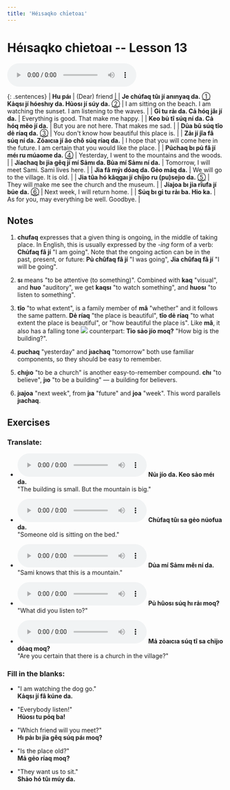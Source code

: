 ```yaml
---
title: 'Héısaqko chỉetoaı'
---
```

# **Héısaqko chỉetoaı** -- Lesson 13

<audio id="mainaudio" controls src="lesson.mp3"></audio>

{: .sentences}
| **Hu páı** | (Dear) friend |
| **Je chủfaq tûı jí anınyaq da.** [①](#fn-1) **Kảqsı jí hóeshıy da. Hủosı jí súy da.** [②](#fn-2) | I am sitting on the beach. I am watching the sunset. I am listening to the waves. |
| **Gỉ tu rảı da. Cả hóq jâı jí da.** | Everything is good. That make me happy. |
| **Keo bủ tî súq ní da. Cả hóq mêo jí da.** | But you are not here. That makes me sad. |
| **Dủa bũ súq tîo dẻ ríaq da.** [③](#fn-3) | You don't know how beautiful this place is. |
| **Zảı jí jîa fâ súq ní da. Zỏaıcıa jí âo chô súq ríaq da.** | I hope that you will come here in the future. I am certain that you would like the place. |
| **Púchaq bı pủ fâ jí méı ru múaome da.** [④](#fn-4) | Yesterday, I went to the mountains and the woods. |
| **Jíachaq bı jỉa gêq jí mí Sảmı da. Bủa mí Sảmı ní da.** | Tomorrow, I will meet Sami. Sami lives here. |
| **Jỉa fâ mýı dóaq da. Gẻo máq da.** | We will go to the village. It is old. |
| **Jỉa tûa hó kâqgaı jí chíjıo ru (pu)sejıo da.** [⑤](#fn-5) | They will make me see the church and the museum. |
| **Jíajoa bı jỉa rîufa jí búe da.** [⑥](#fn-6) | Next week, I will return home. |
| **Súq bı gỉ tu rảı ba. Hỉo ka.** | As for you, may everything be well. Goodbye. |

## Notes

1. <a name="fn-1" /> **chufaq** expresses that a given thing is ongoing, in the middle of taking place. In English, this is usually expressed by the *-ing* form of a verb: **Chủfaq fâ jí** "I am going". Note that the ongoing action can be in the past, present, or future: **Pủ chûfaq fâ jí** "I was going", **Jỉa chûfaq fâ jí** "I will be going".

2. <a name="fn-2" /> **sı** means "to be attentive (to something)". Combined with **kaq** "visual", and **huo** "auditory", we get **kaqsı** "to watch something", and **huosı** "to listen to something".

3. <a name="fn-3" /> **tîo** "to what extent", is a family member of **mâ** "whether" and it follows the same pattern. **Dẻ ríaq** "the place is beautiful", **tîo dẻ ríaq** "to what extent the place is beautiful", or "how beautiful the place is". Like **mâ**, it also has a falling tone ![](../tones/t4.png) counterpart: **Tỉo sảo jío moq?** "How big is the building?".

4. <a name="fn-4" /> **puchaq** "yesterday" and **jıachaq** "tomorrow" both use familiar components, so they should be easy to remember.

5. <a name="fn-5" /> **chıjıo** "to be a church" is another easy-to-remember compound. **chı** "to believe", **jıo** "to be a building" — a building for believers.

6. <a name="fn-6" /> **jıajoa** "next week", from **jıa** "future" and **joa** "week". This word parallels **jıachaq**.

## Exercises

### Translate:

- <audio controls src="ex1.mp3"></audio>
  **Nủı jío da. Keo sảo méı da.**  
  <span class="spoiler">"The building is small. But the mountain is big."</span>
  
- <audio controls src="ex2.mp3"></audio>
  **Chủfaq tûı sa gẻo núofua da.**  
  <span class="spoiler">"Someone old is sitting on the bed."</span>
  
- <audio controls src="ex3.mp3"></audio>
  **Dủa mí Sảmı mêı ní da.**  
  <span class="spoiler">"Sami knows that this is a mountain."</span>
  
- <audio controls src="ex4.mp3"></audio>
  **Pủ hûosı súq hı rảı moq?**  
  <span class="spoiler">"What did you listen to?"</span>
  
- <audio controls src="ex5.mp3"></audio>
  **Mả zỏaıcıa súq tî sa chỉjıo dóaq moq?**  
  <span class="spoiler">"Are you certain that there is a church in the village?"</span>

### Fill in the blanks:

- "I am watching the dog go."  
  **<span class="spoiler">Kảqsı</span> jí <span class="spoiler">fâ</span> kúne da.**
  
- "Everybody listen!"  
  **<span class="spoiler">Hủosı</span> tu <span class="spoiler">pỏq</span> ba!**
  
- "Which friend will you meet?"  
  **<span class="spoiler">Hı</span> pảı bı jỉa <span class="spoiler">gêq</span> súq <span class="spoiler">páı</span> moq?**
  
- "Is the place old?"  
  **Mả <span class="spoiler">gẻo</span> ríaq moq?**
  
- "They want us to sit."  
  **Shảo hó <span class="spoiler">tûı</span> múy da.**
